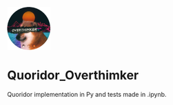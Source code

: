 <img src="/images/overthimker_logo_300px.png" width="100">  

# Quoridor_Overthimker 

 Quoridor implementation in Py and tests made in .ipynb.

